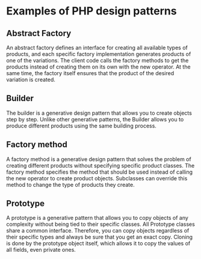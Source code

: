 # Examples of PHP design patterns

## Abstract Factory
An abstract factory defines an interface for creating all available types of products, and each specific factory implementation generates products of one of the variations. The client code calls the factory methods to get the products instead of creating them on its own with the new operator. At the same time, the factory itself ensures that the product of the desired variation is created.

## Builder
The builder is a generative design pattern that allows you to create objects step by step.
Unlike other generative patterns, the Builder allows you to produce different products using the same building process.

## Factory method
A factory method is a generative design pattern that solves the problem of creating different products without specifying specific product classes.
The factory method specifies the method that should be used instead of calling the new operator to create product objects. Subclasses can override this method to change the type of products they create.

## Prototype
A prototype is a generative pattern that allows you to copy objects of any complexity without being tied to their specific classes.
All Prototype classes share a common interface. Therefore, you can copy objects regardless of their specific types and always be sure that you get an exact copy. Cloning is done by the prototype object itself, which allows it to copy the values of all fields, even private ones.
